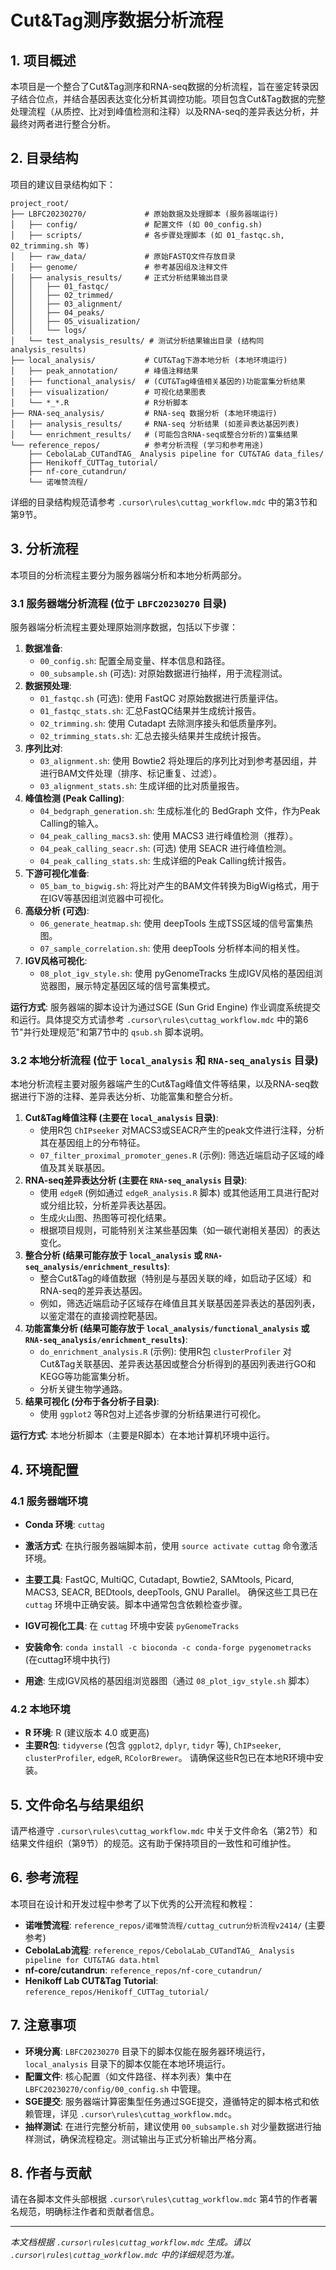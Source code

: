 # Cut&Tag测序数据分析流程

## 1. 项目概述

本项目是一个整合了Cut&Tag测序和RNA-seq数据的分析流程，旨在鉴定转录因子结合位点，并结合基因表达变化分析其调控功能。项目包含Cut&Tag数据的完整处理流程（从质控、比对到峰值检测和注释）以及RNA-seq的差异表达分析，并最终对两者进行整合分析。

## 2. 目录结构

项目的建议目录结构如下：

```
project_root/
├── LBFC20230270/             # 原始数据及处理脚本 (服务器端运行)
│   ├── config/               # 配置文件 (如 00_config.sh)
│   ├── scripts/              # 各步骤处理脚本 (如 01_fastqc.sh, 02_trimming.sh 等)
│   ├── raw_data/             # 原始FASTQ文件存放目录
│   ├── genome/               # 参考基因组及注释文件
│   ├── analysis_results/     # 正式分析结果输出目录
│   │   ├── 01_fastqc/
│   │   ├── 02_trimmed/
│   │   ├── 03_alignment/
│   │   ├── 04_peaks/
│   │   ├── 05_visualization/
│   │   └── logs/
│   └── test_analysis_results/ # 测试分析结果输出目录 (结构同analysis_results)
├── local_analysis/           # CUT&Tag下游本地分析 (本地环境运行)
│   ├── peak_annotation/      # 峰值注释结果
│   ├── functional_analysis/  # (CUT&Tag峰值相关基因的)功能富集分析结果
│   ├── visualization/        # 可视化结果图表
│   └── *_*.R                 # R分析脚本
├── RNA-seq_analysis/         # RNA-seq 数据分析 (本地环境运行)
│   ├── analysis_results/     # RNA-seq 分析结果 (如差异表达基因列表)
│   └── enrichment_results/   # (可能包含RNA-seq或整合分析的)富集结果
└── reference_repos/          # 参考分析流程 (学习和参考用途)
    ├── CebolaLab_CUTandTAG_ Analysis pipeline for CUT&TAG data_files/
    ├── Henikoff_CUTTag_tutorial/
    ├── nf-core_cutandrun/
    └── 诺唯赞流程/
```

详细的目录结构规范请参考 `.cursor\rules\cuttag_workflow.mdc` 中的第3节和第9节。

## 3. 分析流程

本项目的分析流程主要分为服务器端分析和本地分析两部分。

### 3.1 服务器端分析流程 (位于 `LBFC20230270` 目录)

服务器端分析流程主要处理原始测序数据，包括以下步骤：

1.  **数据准备**:
    *   `00_config.sh`: 配置全局变量、样本信息和路径。
    *   `00_subsample.sh` (可选): 对原始数据进行抽样，用于流程测试。
2.  **数据预处理**:
    *   `01_fastqc.sh` (可选): 使用 FastQC 对原始数据进行质量评估。
    *   `01_fastqc_stats.sh`: 汇总FastQC结果并生成统计报告。
    *   `02_trimming.sh`: 使用 Cutadapt 去除测序接头和低质量序列。
    *   `02_trimming_stats.sh`: 汇总去接头结果并生成统计报告。
3.  **序列比对**:
    *   `03_alignment.sh`: 使用 Bowtie2 将处理后的序列比对到参考基因组，并进行BAM文件处理（排序、标记重复、过滤）。
    *   `03_alignment_stats.sh`: 生成详细的比对质量报告。
4.  **峰值检测 (Peak Calling)**:
    *   `04_bedgraph_generation.sh`: 生成标准化的 BedGraph 文件，作为Peak Calling的输入。
    *   `04_peak_calling_macs3.sh`: 使用 MACS3 进行峰值检测（推荐）。
    *   `04_peak_calling_seacr.sh`: (可选) 使用 SEACR 进行峰值检测。
    *   `04_peak_calling_stats.sh`: 生成详细的Peak Calling统计报告。
5.  **下游可视化准备**:
    *   `05_bam_to_bigwig.sh`: 将比对产生的BAM文件转换为BigWig格式，用于在IGV等基因组浏览器中可视化。
6.  **高级分析 (可选)**:
    *   `06_generate_heatmap.sh`: 使用 deepTools 生成TSS区域的信号富集热图。
    *   `07_sample_correlation.sh`: 使用 deepTools 分析样本间的相关性。
7.  **IGV风格可视化**:
    *   `08_plot_igv_style.sh`: 使用 pyGenomeTracks 生成IGV风格的基因组浏览器图，展示特定基因区域的信号富集模式。

**运行方式**:
服务器端的脚本设计为通过SGE (Sun Grid Engine) 作业调度系统提交和运行。具体提交方式请参考 `.cursor\rules\cuttag_workflow.mdc` 中的第6节"并行处理规范"和第7节中的 `qsub.sh` 脚本说明。

### 3.2 本地分析流程 (位于 `local_analysis` 和 `RNA-seq_analysis` 目录)

本地分析流程主要对服务器端产生的Cut&Tag峰值文件等结果，以及RNA-seq数据进行下游的注释、差异表达分析、功能富集和整合分析。

1.  **Cut&Tag峰值注释 (主要在 `local_analysis` 目录)**:
    *   使用R包 `ChIPseeker` 对MACS3或SEACR产生的peak文件进行注释，分析其在基因组上的分布特征。
    *   `07_filter_proximal_promoter_genes.R` (示例): 筛选近端启动子区域的峰值及其关联基因。
2.  **RNA-seq差异表达分析 (主要在 `RNA-seq_analysis` 目录)**:
    *   使用 `edgeR` (例如通过 `edgeR_analysis.R` 脚本) 或其他适用工具进行配对或分组比较，分析差异表达基因。
    *   生成火山图、热图等可视化结果。
    *   根据项目规则，可能特别关注某些基因集（如一碳代谢相关基因）的表达变化。
3.  **整合分析 (结果可能存放于 `local_analysis` 或 `RNA-seq_analysis/enrichment_results`)**: 
    *   整合Cut&Tag的峰值数据（特别是与基因关联的峰，如启动子区域）和RNA-seq的差异表达基因。
    *   例如，筛选近端启动子区域存在峰值且其关联基因差异表达的基因列表，以鉴定潜在的直接调控靶基因。
4.  **功能富集分析 (结果可能存放于 `local_analysis/functional_analysis` 或 `RNA-seq_analysis/enrichment_results`)**:
    *   `do_enrichment_analysis.R` (示例): 使用R包 `clusterProfiler` 对Cut&Tag关联基因、差异表达基因或整合分析得到的基因列表进行GO和KEGG等功能富集分析。
    *   分析关键生物学通路。
5.  **结果可视化 (分布于各分析子目录)**:
    *   使用 `ggplot2` 等R包对上述各步骤的分析结果进行可视化。

**运行方式**:
本地分析脚本（主要是R脚本）在本地计算机环境中运行。

## 4. 环境配置

### 4.1 服务器端环境

*   **Conda 环境**: `cuttag`
*   **激活方式**: 在执行服务器端脚本前，使用 `source activate cuttag` 命令激活环境。
*   **主要工具**: FastQC, MultiQC, Cutadapt, Bowtie2, SAMtools, Picard, MACS3, SEACR, BEDtools, deepTools, GNU Parallel。
    确保这些工具已在 `cuttag` 环境中正确安装。脚本中通常包含依赖检查步骤。

*   **IGV可视化工具**: 在 `cuttag` 环境中安装 `pyGenomeTracks`
*   **安装命令**: `conda install -c bioconda -c conda-forge pygenometracks` (在cuttag环境中执行)
*   **用途**: 生成IGV风格的基因组浏览器图（通过 `08_plot_igv_style.sh` 脚本）

### 4.2 本地环境

*   **R 环境**: R (建议版本 4.0 或更高)
*   **主要R包**: `tidyverse` (包含 `ggplot2`, `dplyr`, `tidyr` 等), `ChIPseeker`, `clusterProfiler`, `edgeR`, `RColorBrewer`。
    请确保这些R包已在本地R环境中安装。

## 5. 文件命名与结果组织

请严格遵守 `.cursor\rules\cuttag_workflow.mdc` 中关于文件命名（第2节）和结果文件组织（第9节）的规范。这有助于保持项目的一致性和可维护性。

## 6. 参考流程

本项目在设计和开发过程中参考了以下优秀的公开流程和教程：

*   **诺唯赞流程**: `reference_repos/诺唯赞流程/cuttag_cutrun分析流程v2414/` (主要参考)
*   **CebolaLab流程**: `reference_repos/CebolaLab_CUTandTAG_ Analysis pipeline for CUT&TAG data.html`
*   **nf-core/cutandrun**: `reference_repos/nf-core_cutandrun/`
*   **Henikoff Lab CUT&Tag Tutorial**: `reference_repos/Henikoff_CUTTag_tutorial/`

## 7. 注意事项

*   **环境分离**: `LBFC20230270` 目录下的脚本仅能在服务器环境运行，`local_analysis` 目录下的脚本仅能在本地环境运行。
*   **配置文件**: 核心配置（如文件路径、样本列表）集中在 `LBFC20230270/config/00_config.sh` 中管理。
*   **SGE提交**: 服务器端计算密集型任务通过SGE提交，遵循特定的脚本格式和依赖管理，详见 `.cursor\rules\cuttag_workflow.mdc`。
*   **抽样测试**: 在进行完整分析前，建议使用 `00_subsample.sh` 对少量数据进行抽样测试，确保流程稳定。测试输出与正式分析输出严格分离。

## 8. 作者与贡献

请在各脚本文件头部根据 `.cursor\rules\cuttag_workflow.mdc` 第4节的作者署名规范，明确标注作者和贡献者信息。

---

*本文档根据 `.cursor\rules\cuttag_workflow.mdc` 生成。请以 `.cursor\rules\cuttag_workflow.mdc` 中的详细规范为准。* 